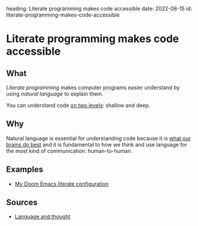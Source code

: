 heading: Literate programming makes code accessible
date: 2022-08-15
id: literate-programming-makes-code-accessible

# Literate programming makes code accessible

## What

*Literate programming* makes computer programs easier understand by using *natural language* to explain them.

You can understand code [on two levels](/two-levels-of-understanding): shallow and deep.

## Why

Natural language is essential for understanding code because it is [what our brains do best](/what-brains-are-good-for) and it is fundamental to how we think and use language for the most kind of communication: human-to-human. 

## Examples

- [My Doom Emacs literate configuration](https://github.com/yosevu/dotfiles/blob/main/dot_doom.d/config.org)

## Sources

- [Language and thought](https://en.wikipedia.org/wiki/Language_and_thought)
